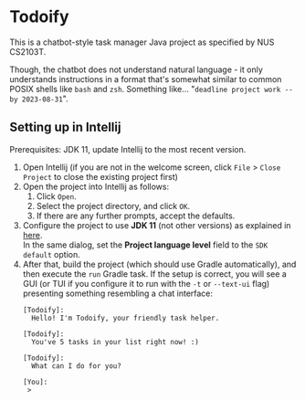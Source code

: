 # Todoify

This is a chatbot-style task manager Java project as specified by NUS CS2103T.

Though, the chatbot does not understand natural language - it only understands instructions in a format that's somewhat similar to common POSIX shells like `bash` and `zsh`. Something like... "`deadline project work --by 2023-08-31`".

## Setting up in Intellij

Prerequisites: JDK 11, update Intellij to the most recent version.

1. Open Intellij (if you are not in the welcome screen, click `File` > `Close Project` to close the existing project first)
1. Open the project into Intellij as follows:
   1. Click `Open`.
   1. Select the project directory, and click `OK`.
   1. If there are any further prompts, accept the defaults.
1. Configure the project to use **JDK 11** (not other versions) as explained in [here](https://www.jetbrains.com/help/idea/sdk.html#set-up-jdk).<br>
   In the same dialog, set the **Project language level** field to the `SDK default` option.
3. After that, build the project (which should use Gradle automatically), and then execute the `run` Gradle task. If the setup is correct, you will see a GUI (or TUI if you configure it to run with the `-t` or `--text-ui` flag) presenting something resembling a chat interface:
   ```
   [Todoify]:
     Hello! I'm Todoify, your friendly task helper.

   [Todoify]:
     You've 5 tasks in your list right now! :)

   [Todoify]:
     What can I do for you?

   [You]:
    > 
   ```
